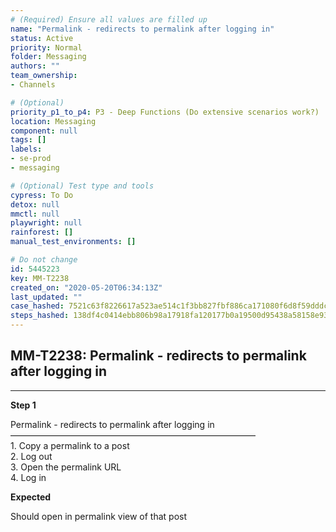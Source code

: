 ```yaml
---
# (Required) Ensure all values are filled up
name: "Permalink - redirects to permalink after logging in"
status: Active
priority: Normal
folder: Messaging
authors: ""
team_ownership: 
- Channels

# (Optional)
priority_p1_to_p4: P3 - Deep Functions (Do extensive scenarios work?)
location: Messaging
component: null
tags: []
labels: 
- se-prod
- messaging

# (Optional) Test type and tools
cypress: To Do
detox: null
mmctl: null
playwright: null
rainforest: []
manual_test_environments: []

# Do not change
id: 5445223
key: MM-T2238
created_on: "2020-05-20T06:34:13Z"
last_updated: ""
case_hashed: 7521c63f8226617a523ae514c1f3bb827fbf886ca171080f6d8f59dddc02251e4db4918ebca0cb9172465707df70b7d6
steps_hashed: 138df4c0414ebb806b98a17918fa120177b0a19500d95438a58158e93663038966b29f0a3cb474dbc38e6c25508645cc
---
```


<!-- (Auto-generated) Based on frontmatter's "key" and "name" -->

## MM-T2238: Permalink - redirects to permalink after logging in

---

**Step 1**

Permalink - redirects to permalink after logging in\
————————————————————————————\
1\. Copy a permalink to a post\
2\. Log out\
3\. Open the permalink URL\
4\. Log in

**Expected**

Should open in permalink view of that post
